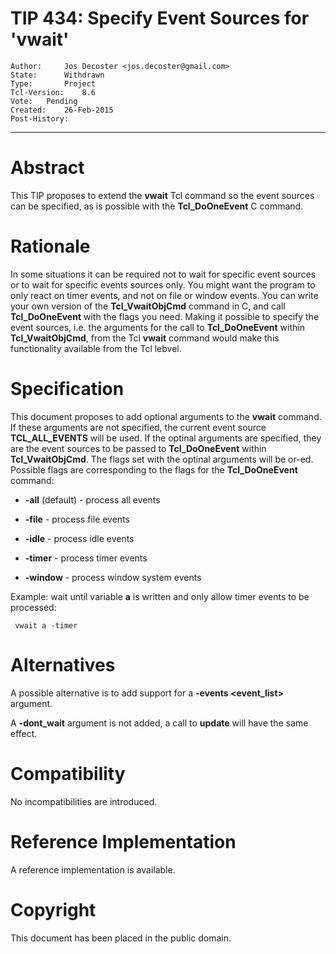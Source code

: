 # TIP 434: Specify Event Sources for 'vwait'
	Author:		Jos Decoster <jos.decoster@gmail.com>
	State:		Withdrawn
	Type:		Project
	Tcl-Version:	8.6
	Vote:	Pending
	Created:	26-Feb-2015
	Post-History:	
-----

# Abstract

This TIP proposes to extend the **vwait** Tcl command so the event sources can
be specified, as is possible with the **Tcl\_DoOneEvent** C command.

# Rationale

In some situations it can be required not to wait for specific event sources or
to wait for specific events sources only. You might want the program to only
react on timer events, and not on file or window events. You can write your own
version of the **Tcl\_VwaitObjCmd** command in C, and call **Tcl\_DoOneEvent**
with the flags you need. Making it possible to specify the event sources,
i.e. the arguments for the call to **Tcl\_DoOneEvent** within
**Tcl\_VwaitObjCmd**, from the Tcl **vwait** command would make this
functionality available from the Tcl lebvel.

# Specification

This document proposes to add optional arguments to the **vwait** command. If
these arguments are not specified, the current event source 
**TCL\_ALL\_EVENTS** will be used. If the optinal arguments are specified, they
are the event sources to be passed to **Tcl\_DoOneEvent** within
**Tcl\_VwaitObjCmd**. The flags set with the optinal arguments will be
or-ed. Possible flags are corresponding to the flags for the
**Tcl\_DoOneEvent** command:

   * **-all** \(default\) - process all events

   * **-file**          - process file events

   * **-idle**          - process idle events

   * **-timer**         - process timer events

   * **-window**        - process window system events

Example: wait until variable **a** is written and only allow timer events to
be processed:

	 vwait a -timer

# Alternatives

A possible alternative is to add support for a **-events <event\_list>**
argument.

A **-dont\_wait** argument is not added, a call to **update** will have the
same effect.

# Compatibility

No incompatibilities are introduced.

# Reference Implementation

A reference implementation is available.

# Copyright

This document has been placed in the public domain.

